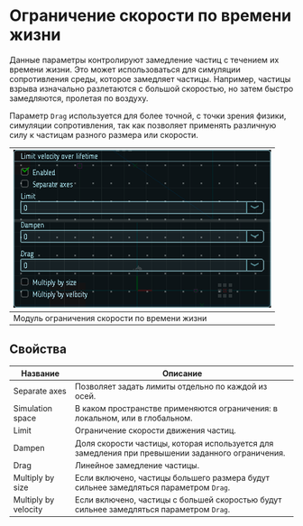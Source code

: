 # Ограничение скорости по времени жизни

Данные параметры контролируют замедление частиц с течением их времени жизни. Это может использоваться для симуляции сопротивления среды, которое замедляет частицы. Например, частицы взрыва изначально разлетаются с большой скоростью, но затем быстро замедляются, пролетая по воздуху.

Параметр `Drag` используется для более точной, с точки зрения физики, симуляции сопротивления, так как позволяет применять различную силу к частицам разного размера или скорости.

| ![Модуль ограничения скорости по времени жизни](img/lvol.png) |
|-|
| Модуль ограничения скорости по времени жизни |

## Свойства

| Название             | Описание
|----------------------|---------
| Separate axes        | Позволяет задать лимиты отдельно по каждой из осей.
| Simulation space     | В каком пространстве применяются ограничения: в локальном, или в глобальном.
| Limit                | Ограничение скорости движения частиц.
| Dampen               | Доля скорости частицы, которая используется для замедления при превышении заданного ограничения.
| Drag                 | Линейное замедление частицы.
| Multiply by size     | Если включено, частицы большего размера будут сильнее замедляться параметром `Drag`.
| Multiply by velocity | Если включено, частицы с большей скоростью будут сильнее замедляться параметром `Drag`.
